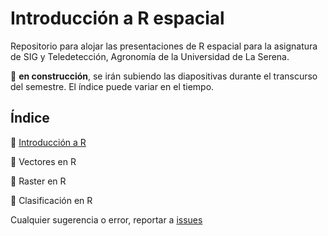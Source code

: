 # Introducción a R espacial

Repositorio para alojar las presentaciones de R espacial para la asignatura de SIG y Teledetección, Agronomía de la Universidad de La Serena.

:construction: **en construcción**, se irán subiendo las diapositivas durante el transcurso del semestre. El índice puede variar en el tiempo.

## Índice

:seedling: [Introducción a R](https://aldotapia.github.io/IntroR/R001.html#/introducción-a-r)

:construction: Vectores en R

:construction: Raster en R

:construction: Clasificación en R

Cualquier sugerencia o error, reportar a [issues](https://github.com/aldotapia/IntroR/issues)

